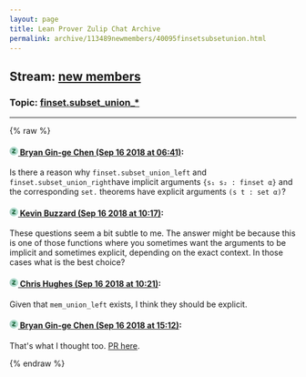 ```yaml
---
layout: page
title: Lean Prover Zulip Chat Archive 
permalink: archive/113489newmembers/40095finsetsubsetunion.html
---
```


## Stream: [new members](index.html)
### Topic: [finset.subset_union_*](40095finsetsubsetunion.html)

---


{% raw %}
#### [![Click to go to Zulip](../../assets/img/zulip2.png) Bryan Gin-ge Chen (Sep 16 2018 at 06:41)](https://leanprover.zulipchat.com/#narrow/stream/113489-new%20members/topic/finset.subset_union_%2A/near/134038959):
Is there a reason why `finset.subset_union_left` and `finset.subset_union_right`have implicit arguments `{s₁ s₂ : finset α}` and the corresponding `set.` theorems have explicit arguments `(s t : set α)`?

#### [![Click to go to Zulip](../../assets/img/zulip2.png) Kevin Buzzard (Sep 16 2018 at 10:17)](https://leanprover.zulipchat.com/#narrow/stream/113489-new%20members/topic/finset.subset_union_%2A/near/134045419):
These questions seem a bit subtle to me. The answer might be because this is one of those functions where you sometimes want the arguments to be implicit and sometimes explicit, depending on the exact context. In those cases what is the best choice?

#### [![Click to go to Zulip](../../assets/img/zulip2.png) Chris Hughes (Sep 16 2018 at 10:21)](https://leanprover.zulipchat.com/#narrow/stream/113489-new%20members/topic/finset.subset_union_%2A/near/134045517):
Given that `mem_union_left` exists, I think they should be explicit.

#### [![Click to go to Zulip](../../assets/img/zulip2.png) Bryan Gin-ge Chen (Sep 16 2018 at 15:12)](https://leanprover.zulipchat.com/#narrow/stream/113489-new%20members/topic/finset.subset_union_%2A/near/134053191):
That's what I thought too. [PR here](https://github.com/leanprover/mathlib/pull/353).


{% endraw %}

